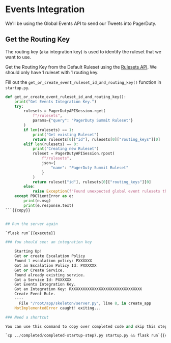 # Events Integration

We'll be using the Global Events API to send our Tweets into PagerDuty.

## Get the Routing Key

The routing key (aka integration key) is used to identify the ruleset that we want to use.

Get the Routing Key from the Default Ruleset using the [Rulesets API](https://developer.pagerduty.com/api-reference/reference/REST/openapiv3.json/paths/~1rulesets/get). We should only have 1 ruleset with 1 routing key.

Fill out the `get_or_create_event_ruleset_id_and_routing_key()` function in `startup.py`.

```python
def get_or_create_event_ruleset_id_and_routing_key():
    print("Get Events Integration Key.")
    try:
        rulesets = PagerDutyAPISession.rget(
            f"/rulesets",
            params={"query": "PagerDuty Summit Ruleset"}
        )
        if len(rulesets) == 1:
            print("Get existing Ruleset")
            return rulesets[0]["id"], rulesets[0]["routing_keys"][0]
        elif len(rulesets) == 0:
            print("Creating new Ruleset")
            ruleset = PagerDutyAPISession.rpost(
                f"/rulesets",
                json={
                    "name": "PagerDuty Summit Ruleset"
                }
            )
            return ruleset["id"], rulesets[0]["routing_keys"][0]
        else:
            raise Exception(f"Found unexpected global event rulesets than expected. Found {len(rulesets)}")
    except PDClientError as e:
        print(e.msg)
        print(e.response.text)
```{{copy}}


## Run the server again

`flask run`{{execute}}

### You should see: an integration key

    Starting Up!
    Get or create Escalation Policy
    Found 1 escalation policy: PXXXXXX
    Got an Escalation Policy Id: PXXXXXX
    Get or Create Service.
    Found already existing service.
    Got a Service Id: PXXXXXX
    Get Events Integration Key.
    Got an Integration Key: RXXXXXXXXXXXXXXXXXXXXXXXXXXXXXXX
    Create Event Rule.
    ----
      File "/root/app/skeleton/server.py", line 8, in create_app
    NotImplementedError caught! exiting...

### Need a shortcut

You can use this command to copy over completed code and skip this step.

`cp ../completed/completed-startup-step7.py startup.py && flask run`{{execute}}
